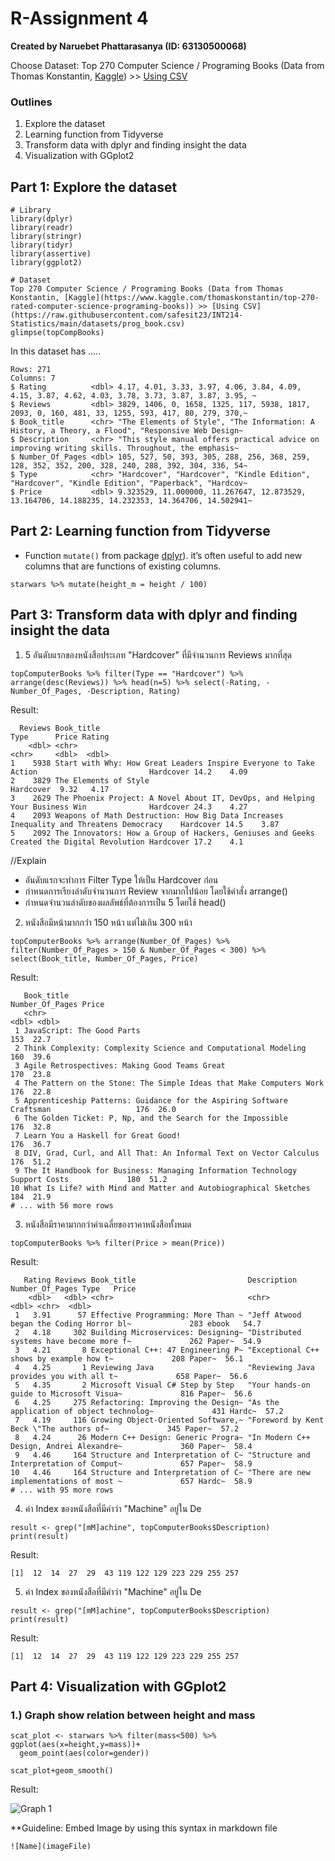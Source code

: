 # R-Assignment 4

**Created by Naruebet Phattarasanya (ID: 63130500068)**

Choose Dataset:
Top 270 Computer Science / Programing Books (Data from Thomas Konstantin, [Kaggle](https://www.kaggle.com/thomaskonstantin/top-270-rated-computer-science-programing-books)) >> [Using CSV](https://raw.githubusercontent.com/safesit23/INT214-Statistics/main/datasets/prog_book.csv)


### Outlines
1. Explore the dataset
2. Learning function from Tidyverse
3. Transform data with dplyr and finding insight the data
4. Visualization with GGplot2

## Part 1: Explore the dataset

```
# Library
library(dplyr)
library(readr)
library(stringr)
library(tidyr)
library(assertive)
library(ggplot2)

# Dataset
Top 270 Computer Science / Programing Books (Data from Thomas Konstantin, [Kaggle](https://www.kaggle.com/thomaskonstantin/top-270-rated-computer-science-programing-books)) >> [Using CSV](https://raw.githubusercontent.com/safesit23/INT214-Statistics/main/datasets/prog_book.csv)
glimpse(topCompBooks)
```

In this dataset has .....
```
Rows: 271
Columns: 7
$ Rating          <dbl> 4.17, 4.01, 3.33, 3.97, 4.06, 3.84, 4.09, 4.15, 3.87, 4.62, 4.03, 3.78, 3.73, 3.87, 3.87, 3.95, ~
$ Reviews         <dbl> 3829, 1406, 0, 1658, 1325, 117, 5938, 1817, 2093, 0, 160, 481, 33, 1255, 593, 417, 80, 279, 370,~
$ Book_title      <chr> "The Elements of Style", "The Information: A History, a Theory, a Flood", "Responsive Web Design~
$ Description     <chr> "This style manual offers practical advice on improving writing skills. Throughout, the emphasis~
$ Number_Of_Pages <dbl> 105, 527, 50, 393, 305, 288, 256, 368, 259, 128, 352, 352, 200, 328, 240, 288, 392, 304, 336, 54~
$ Type            <chr> "Hardcover", "Hardcover", "Kindle Edition", "Hardcover", "Kindle Edition", "Paperback", "Hardcov~
$ Price           <dbl> 9.323529, 11.000000, 11.267647, 12.873529, 13.164706, 14.188235, 14.232353, 14.364706, 14.502941~
```


## Part 2: Learning function from Tidyverse

- Function `mutate()` from package [dplyr](https://dplyr.tidyverse.org/articles/dplyr.html#select-columns-with-select)).  it’s often useful to add new columns that are functions of existing columns.

```
starwars %>% mutate(height_m = height / 100)
```

## Part 3: Transform data with dplyr and finding insight the data

1. 5 อันดับแรกของหนังสือประเภท "Hardcover" ที่มีจำนวนการ Reviews มากที่สุด

```
topComputerBooks %>% filter(Type == "Hardcover") %>% arrange(desc(Reviews)) %>% head(n=5) %>% select(-Rating, -Number_Of_Pages, -Description, Rating)
```

Result:

```
  Reviews Book_title                                                                                Type      Price Rating
    <dbl> <chr>                                                                                     <chr>     <dbl>  <dbl>
1    5938 Start with Why: How Great Leaders Inspire Everyone to Take Action                         Hardcover 14.2    4.09
2    3829 The Elements of Style                                                                     Hardcover  9.32   4.17
3    2629 The Phoenix Project: A Novel About IT, DevOps, and Helping Your Business Win              Hardcover 24.3    4.27
4    2093 Weapons of Math Destruction: How Big Data Increases Inequality and Threatens Democracy    Hardcover 14.5    3.87
5    2092 The Innovators: How a Group of Hackers, Geniuses and Geeks Created the Digital Revolution Hardcover 17.2    4.1 
```
//Explain

- อันดับแรกจะทำการ Filter Type ให้เป็น Hardcover ก่่อน
- กำหนดการเรียงลำดับจำนวนการ Review จากมากไปน้อย โดยใช้คำสั่ง arrange()
- กำหนดจำนวนลำดับของผลลัพธ์ที่ต้องการเป็น 5 โดยใช้ head()

2. หนังสือมีหน้ามากกว่่า 150 หน้า แต่ไม่เกิน 300 หน้า

```
topComputerBooks %>% arrange(Number_Of_Pages) %>% filter(Number_Of_Pages > 150 & Number_Of_Pages < 300) %>%
select(Book_title, Number_Of_Pages, Price)
```

Result:

```
   Book_title                                                                  Number_Of_Pages Price
   <chr>                                                                                 <dbl> <dbl>
 1 JavaScript: The Good Parts                                                              153  22.7
 2 Think Complexity: Complexity Science and Computational Modeling                         160  39.6
 3 Agile Retrospectives: Making Good Teams Great                                           170  23.8
 4 The Pattern on the Stone: The Simple Ideas that Make Computers Work                     176  22.8
 5 Apprenticeship Patterns: Guidance for the Aspiring Software Craftsman                   176  26.0
 6 The Golden Ticket: P, Np, and the Search for the Impossible                             176  32.8
 7 Learn You a Haskell for Great Good!                                                     176  36.7
 8 DIV, Grad, Curl, and All That: An Informal Text on Vector Calculus                      176  51.2
 9 The It Handbook for Business: Managing Information Technology Support Costs             180  51.2
10 What Is Life? with Mind and Matter and Autobiographical Sketches                        184  21.9
# ... with 56 more rows
```
3. หนังสือมีราคามากกว่าค่าเฉลี่ยของราคาหนังสือทั้งหมด

```
topComputerBooks %>% filter(Price > mean(Price))
```

Result:

```
   Rating Reviews Book_title                         Description                              Number_Of_Pages Type   Price
    <dbl>   <dbl> <chr>                              <chr>                                              <dbl> <chr>  <dbl>
 1   3.91      57 Effective Programming: More Than ~ "Jeff Atwood began the Coding Horror bl~             283 ebook   54.7
 2   4.18     302 Building Microservices: Designing~ "Distributed systems have become more f~             262 Paper~  54.9
 3   4.21       8 Exceptional C++: 47 Engineering P~ "Exceptional C++ shows by example how t~             208 Paper~  56.1
 4   4.25       1 Reviewing Java                     "Reviewing Java provides you with all t~             658 Paper~  56.6
 5   4.35       2 Microsoft Visual C# Step by Step   "Your hands-on guide to Microsoft Visua~             816 Paper~  56.6
 6   4.25     275 Refactoring: Improving the Design~ "As the application of object technolog~             431 Hardc~  57.2
 7   4.19     116 Growing Object-Oriented Software,~ "Foreword by Kent Beck \"The authors of~             345 Paper~  57.2
 8   4.24      26 Modern C++ Design: Generic Progra~ "In Modern C++ Design, Andrei Alexandre~             360 Paper~  58.4
 9   4.46     164 Structure and Interpretation of C~ "Structure and Interpretation of Comput~             657 Paper~  58.9
10   4.46     164 Structure and Interpretation of C~ "There are new implementations of most ~             657 Hardc~  58.9
# ... with 95 more rows
```

4. ค่า Index ของหนังสือที่มีคำว่า "Machine" อยู่ใน De

```
result <- grep("[mM]achine", topComputerBooks$Description)
print(result)
```

Result:

```
[1]  12  14  27  29  43 119 122 129 223 229 255 257
```

5. ค่า Index ของหนังสือที่มีคำว่า "Machine" อยู่ใน De

```
result <- grep("[mM]achine", topComputerBooks$Description)
print(result)
```

Result:

```
[1]  12  14  27  29  43 119 122 129 223 229 255 257
```

## Part 4: Visualization with GGplot2
### 1.) Graph show relation between height and mass
```
scat_plot <- starwars %>% filter(mass<500) %>% ggplot(aes(x=height,y=mass))+
  geom_point(aes(color=gender))

scat_plot+geom_smooth()
```
Result:

![Graph 1](graph1.png)

**Guideline:
Embed Image by using this syntax in markdown file
````
![Name](imageFile)
````
